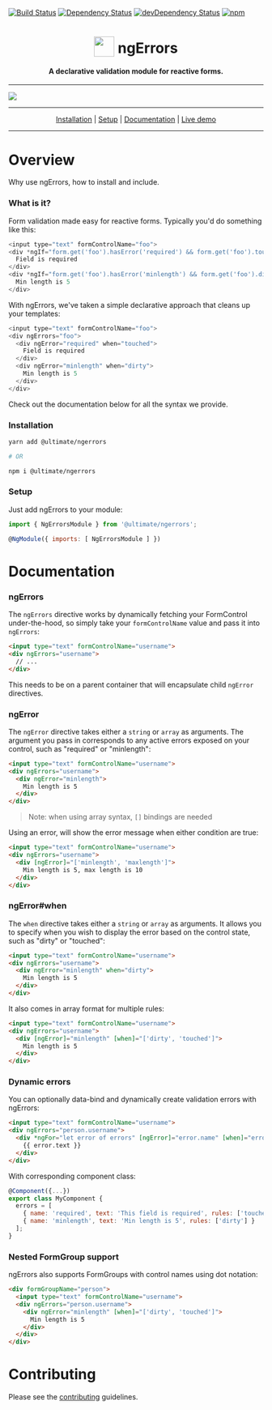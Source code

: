 [![Build Status][circle-badge]][circle-badge-url]
[![Dependency Status][david-badge]][david-badge-url]
[![devDependency Status][david-dev-badge]][david-dev-badge-url]
[![npm][npm-badge]][npm-badge-url]

<h1 align="center">
<img width="40" valign="bottom" src="https://angular.io/resources/images/logos/angular2/angular.svg">
ngErrors
</h1>
<h4 align="center">A declarative validation module for reactive forms.</h4>

---

<a href="https://ultimateangular.com" target="_blank"><img src="https://ultimateangular.com/assets/img/banner.jpg"></a>

---

<div align="center" markdown="1">
<a href="#installation">Installation</a> |
<a href="#setup">Setup</a> |
<a href="#documentation">Documentation</a> |
<a href="http://plnkr.co/edit/JS0jSnelnLY9IbzFySfl">Live demo</a>
</div>

---

# Overview

Why use ngErrors, how to install and include.

### What is it?

Form validation made easy for reactive forms. Typically you'd do something like this:

```js
<input type="text" formControlName="foo">
<div *ngIf="form.get('foo').hasError('required') && form.get('foo').touched">
  Field is required
</div>
<div *ngIf="form.get('foo').hasError('minlength') && form.get('foo').dirty">
  Min length is 5
</div>
```

With ngErrors, we've taken a simple declarative approach that cleans up your templates:

```js
<input type="text" formControlName="foo">
<div ngErrors="foo">
  <div ngError="required" when="touched">
    Field is required
  </div>
  <div ngError="minlength" when="dirty">
    Min length is 5
  </div>
</div>
```

Check out the documentation below for all the syntax we provide.

### Installation

```bash
yarn add @ultimate/ngerrors

# OR

npm i @ultimate/ngerrors
```

### Setup

Just add ngErrors to your module:

```js
import { NgErrorsModule } from '@ultimate/ngerrors';

@NgModule({ imports: [ NgErrorsModule ] })
```

# Documentation

### ngErrors

The `ngErrors` directive works by dynamically fetching your FormControl under-the-hood, so simply take your `formControlName` value and pass it into `ngErrors`:

```html
<input type="text" formControlName="username">
<div ngErrors="username">
  // ...
</div>
```

This needs to be on a parent container that will encapsulate child `ngError` directives.

### ngError

The `ngError` directive takes either a `string` or `array` as arguments. The argument you pass in corresponds to any active errors exposed on your control, such as "required" or "minlength":

```html
<input type="text" formControlName="username">
<div ngErrors="username">
  <div ngError="minlength">
    Min length is 5
  </div>
</div>
```

> Note: when using array syntax, `[]` bindings are needed

Using an error, will show the error message when either condition are true:

```html
<input type="text" formControlName="username">
<div ngErrors="username">
  <div [ngError]="['minlength', 'maxlength']">
    Min length is 5, max length is 10
  </div>
</div>
```

### ngError#when

The `when` directive takes either a `string` or `array` as arguments. It allows you to specify when you wish to display the error based on the control state, such as "dirty" or "touched":

```html
<input type="text" formControlName="username">
<div ngErrors="username">
  <div ngError="minlength" when="dirty">
    Min length is 5
  </div>
</div>
```

It also comes in array format for multiple rules:

```html
<input type="text" formControlName="username">
<div ngErrors="username">
  <div [ngError]="minlength" [when]="['dirty', 'touched']">
    Min length is 5
  </div>
</div>
```

### Dynamic errors

You can optionally data-bind and dynamically create validation errors with ngErrors:

```html
<input type="text" formControlName="username">
<div ngErrors="person.username">
  <div *ngFor="let error of errors" [ngError]="error.name" [when]="error.rules">
    {{ error.text }}
  </div>
</div>
```

With corresponding component class:

```js
@Component({...})
export class MyComponent {
  errors = [
    { name: 'required', text: 'This field is required', rules: ['touched', 'dirty'] },
    { name: 'minlength', text: 'Min length is 5', rules: ['dirty'] }
  ];
}
```

### Nested FormGroup support

ngErrors also supports FormGroups with control names using dot notation:

```html
<div formGroupName="person">
  <input type="text" formControlName="username">
  <div ngErrors="person.username">
    <div ngError="minlength" [when]="['dirty', 'touched']">
      Min length is 5
    </div>
  </div>
</div>
```

[circle-badge]: https://circleci.com/gh/UltimateAngular/ngerrors.svg?style=shield
[circle-badge-url]: https://circleci.com/gh/UltimateAngular/ngerrors
[david-badge]: https://david-dm.org/UltimateAngular/ngerrors.svg
[david-badge-url]: https://david-dm.org/UltimateAngular/ngerrors
[david-dev-badge]: https://david-dm.org/UltimateAngular/ngerrors/dev-status.svg
[david-dev-badge-url]: https://david-dm.org/UltimateAngular/ngerrors?type=dev
[npm-badge]: https://img.shields.io/npm/v/@ultimate/ngerrors.svg
[npm-badge-url]: https://www.npmjs.com/package/@ultimate/ngerrors

# Contributing

Please see the [contributing](CONTRIBUTING.md) guidelines.
